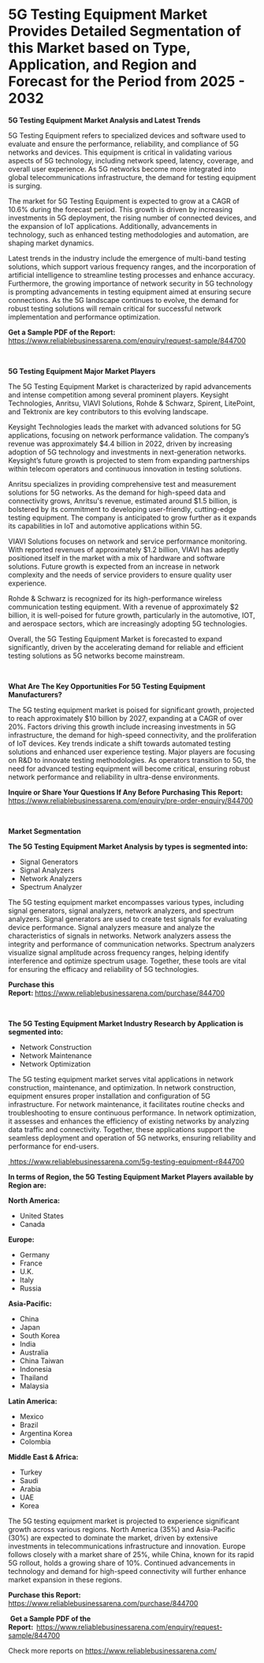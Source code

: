 <p><h1>5G Testing Equipment Market Provides Detailed Segmentation of this Market based on Type, Application, and Region and Forecast for the Period from 2025 - 2032</h1></p><p><strong>5G Testing Equipment Market Analysis and Latest Trends</strong></p>
<p><p>5G Testing Equipment refers to specialized devices and software used to evaluate and ensure the performance, reliability, and compliance of 5G networks and devices. This equipment is critical in validating various aspects of 5G technology, including network speed, latency, coverage, and overall user experience. As 5G networks become more integrated into global telecommunications infrastructure, the demand for testing equipment is surging.</p><p>The market for 5G Testing Equipment is expected to grow at a CAGR of 10.6% during the forecast period. This growth is driven by increasing investments in 5G deployment, the rising number of connected devices, and the expansion of IoT applications. Additionally, advancements in technology, such as enhanced testing methodologies and automation, are shaping market dynamics.</p><p>Latest trends in the industry include the emergence of multi-band testing solutions, which support various frequency ranges, and the incorporation of artificial intelligence to streamline testing processes and enhance accuracy. Furthermore, the growing importance of network security in 5G technology is prompting advancements in testing equipment aimed at ensuring secure connections. As the 5G landscape continues to evolve, the demand for robust testing solutions will remain critical for successful network implementation and performance optimization.</p></p>
<p><strong>Get a Sample PDF of the Report:&nbsp;</strong> <a href="https://www.reliablebusinessarena.com/enquiry/request-sample/844700?utm_campaign=2110&utm_medium=2&utm_source=Github&utm_content=ia&utm_term=15022025&utm_id=5g-testing-equipment">https://www.reliablebusinessarena.com/enquiry/request-sample/844700</a></p>
<p>&nbsp;</p>
<p><strong>5G Testing Equipment Major Market Players</strong></p>
<p><p>The 5G Testing Equipment Market is characterized by rapid advancements and intense competition among several prominent players. Keysight Technologies, Anritsu, VIAVI Solutions, Rohde & Schwarz, Spirent, LitePoint, and Tektronix are key contributors to this evolving landscape.</p><p>Keysight Technologies leads the market with advanced solutions for 5G applications, focusing on network performance validation. The company’s revenue was approximately $4.4 billion in 2022, driven by increasing adoption of 5G technology and investments in next-generation networks. Keysight’s future growth is projected to stem from expanding partnerships within telecom operators and continuous innovation in testing solutions.</p><p>Anritsu specializes in providing comprehensive test and measurement solutions for 5G networks. As the demand for high-speed data and connectivity grows, Anritsu's revenue, estimated around $1.5 billion, is bolstered by its commitment to developing user-friendly, cutting-edge testing equipment. The company is anticipated to grow further as it expands its capabilities in IoT and automotive applications within 5G.</p><p>VIAVI Solutions focuses on network and service performance monitoring. With reported revenues of approximately $1.2 billion, VIAVI has adeptly positioned itself in the market with a mix of hardware and software solutions. Future growth is expected from an increase in network complexity and the needs of service providers to ensure quality user experience.</p><p>Rohde & Schwarz is recognized for its high-performance wireless communication testing equipment. With a revenue of approximately $2 billion, it is well-poised for future growth, particularly in the automotive, IOT, and aerospace sectors, which are increasingly adopting 5G technologies.</p><p>Overall, the 5G Testing Equipment Market is forecasted to expand significantly, driven by the accelerating demand for reliable and efficient testing solutions as 5G networks become mainstream.</p></p>
<p>&nbsp;</p>
<p><strong>What Are The Key Opportunities For 5G Testing Equipment Manufacturers?</strong></p>
<p><p>The 5G testing equipment market is poised for significant growth, projected to reach approximately $10 billion by 2027, expanding at a CAGR of over 20%. Factors driving this growth include increasing investments in 5G infrastructure, the demand for high-speed connectivity, and the proliferation of IoT devices. Key trends indicate a shift towards automated testing solutions and enhanced user experience testing. Major players are focusing on R&D to innovate testing methodologies. As operators transition to 5G, the need for advanced testing equipment will become critical, ensuring robust network performance and reliability in ultra-dense environments.</p></p>
<p><strong>Inquire or Share Your Questions If Any Before Purchasing This Report:</strong> <a href="https://www.reliablebusinessarena.com/enquiry/pre-order-enquiry/844700?utm_campaign=2110&utm_medium=2&utm_source=Github&utm_content=ia&utm_term=15022025&utm_id=5g-testing-equipment">https://www.reliablebusinessarena.com/enquiry/pre-order-enquiry/844700</a></p>
<p>&nbsp;</p>
<p><strong>Market Segmentation</strong></p>
<p><strong>The 5G Testing Equipment Market Analysis by types is segmented into:</strong></p>
<p><ul><li>Signal Generators</li><li>Signal Analyzers</li><li>Network Analyzers</li><li>Spectrum Analyzer</li></ul></p>
<p><p>The 5G testing equipment market encompasses various types, including signal generators, signal analyzers, network analyzers, and spectrum analyzers. Signal generators are used to create test signals for evaluating device performance. Signal analyzers measure and analyze the characteristics of signals in networks. Network analyzers assess the integrity and performance of communication networks. Spectrum analyzers visualize signal amplitude across frequency ranges, helping identify interference and optimize spectrum usage. Together, these tools are vital for ensuring the efficacy and reliability of 5G technologies.</p></p>
<p><strong>Purchase this Report:&nbsp;</strong><a href="https://www.reliablebusinessarena.com/purchase/844700?utm_campaign=2110&utm_medium=2&utm_source=Github&utm_content=ia&utm_term=15022025&utm_id=5g-testing-equipment">https://www.reliablebusinessarena.com/purchase/844700</a></p>
<p>&nbsp;</p>
<p><strong>The 5G Testing Equipment Market Industry Research by Application is segmented into:</strong></p>
<p><ul><li>Network Construction</li><li>Network Maintenance</li><li>Network Optimization</li></ul></p>
<p><p>The 5G testing equipment market serves vital applications in network construction, maintenance, and optimization. In network construction, equipment ensures proper installation and configuration of 5G infrastructure. For network maintenance, it facilitates routine checks and troubleshooting to ensure continuous performance. In network optimization, it assesses and enhances the efficiency of existing networks by analyzing data traffic and connectivity. Together, these applications support the seamless deployment and operation of 5G networks, ensuring reliability and performance for end-users.</p></p>
<p><a href="https://www.reliablebusinessarena.com/5g-testing-equipment-r844700?utm_campaign=2110&utm_medium=2&utm_source=Github&utm_content=ia&utm_term=15022025&utm_id=5g-testing-equipment">&nbsp;https://www.reliablebusinessarena.com/5g-testing-equipment-r844700</a></p>
<p><strong>In terms of Region, the 5G Testing Equipment Market Players available by Region are:</strong></p>
<p>
    <p> <strong> North America: </strong>
        <ul>
            <li>United States</li>
            <li>Canada</li>
        </ul>
        </p> 
    <p> <strong> Europe: </strong>
        <ul>
            <li>Germany</li>
            <li>France</li>
            <li>U.K.</li>
            <li>Italy</li>
            <li>Russia</li>
        </ul>
        </p> 
    <p> <strong> Asia-Pacific: </strong>
        <ul>
            <li>China</li>
            <li>Japan</li>
            <li>South Korea</li>
            <li>India</li>
            <li>Australia</li>
            <li>China Taiwan</li>
            <li>Indonesia</li>
            <li>Thailand</li>
            <li>Malaysia</li>
        </ul>
        </p> 
    <p> <strong> Latin America: </strong>
        <ul>
            <li>Mexico</li>
            <li>Brazil</li>
            <li>Argentina Korea</li>
            <li>Colombia</li>
        </ul>
        </p> 
    <p> <strong> Middle East & Africa: </strong>
        <ul>
            <li>Turkey</li>
            <li>Saudi</li>
            <li>Arabia</li>
            <li>UAE</li>
            <li>Korea</li>
        </ul>
    </p>
    </p>
<p><p>The 5G testing equipment market is projected to experience significant growth across various regions. North America (35%) and Asia-Pacific (30%) are expected to dominate the market, driven by extensive investments in telecommunications infrastructure and innovation. Europe follows closely with a market share of 25%, while China, known for its rapid 5G rollout, holds a growing share of 10%. Continued advancements in technology and demand for high-speed connectivity will further enhance market expansion in these regions.</p></p>
<p><strong>Purchase this Report: </strong><a href="https://www.reliablebusinessarena.com/purchase/844700?utm_campaign=2110&utm_medium=2&utm_source=Github&utm_content=ia&utm_term=15022025&utm_id=5g-testing-equipment">https://www.reliablebusinessarena.com/purchase/844700</a></p>
<p>&nbsp;<strong>Get a Sample PDF of the Report:&nbsp;&nbsp;</strong><a href="https://www.reliablebusinessarena.com/enquiry/request-sample/844700?utm_campaign=2110&utm_medium=2&utm_source=Github&utm_content=ia&utm_term=15022025&utm_id=5g-testing-equipment">https://www.reliablebusinessarena.com/enquiry/request-sample/844700</a></p>
<p><strong></strong></p>
<p>Check more reports on <a href="https://www.reliablebusinessarena.com/?utm_campaign=2110&utm_medium=2&utm_source=Github&utm_content=ia&utm_term=15022025&utm_id=5g-testing-equipment">https://www.reliablebusinessarena.com/</a></p>
